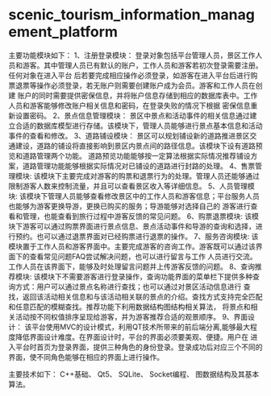 # scenic_tourism_information_management_platform
主要功能模块如下：
1、注册登录模块：
登录对象包括平台管理人员，景区工作人员和游客。其中管理人员已有默认的账户，工作人员和游客若初次登录需要注册。任何对象在进入平台
后若要完成相应操作必须登录，如游客在进入平台后进行购票退票等操作必须登录，若无账户则需要创建账户成为会员。游客和工作人员在创建
账户的同时需要提供密保信息，并将账户信息存储到相应的数据库表中。工作人员和游客能够修改账户相关信息和密码，在登录失败的情况下根据
密保信息重新设置密码。
2、景点信息管理模块：
景区中景点和活动事件的相关信息通过建立合适的数据库模型进行存储。该模块下，管理人员能够进行景点基本信息和活动事件的查看和修改。
3、道路铺设模块：
景区可以规划铺设新的道路推进景区交通建设，道路的铺设将直接影响到景区内景点间的路径信息。该模块下设有道路预览和道路管理两个功能。
道路预览功能能够按一定算法根据实际情况推荐铺设方案，道路管理功能能够根据实际情况对已铺设的道路进行封路的处理。
4、售票管理模块:
该模块下主要完成对游客的购票和退票行为的处理。管理人员还能够通过限制游客人数来控制流量，并且可以查看景区收入等详细信息。
5、人员管理模块:
该模块下管理人员能够查看修改景区中的工作人员和游客信息；平台服务人员也能够为游客更换导游，更换已购买的服务；导游能够对选择自己的
游客进行查看和管理，也能查看到旅行过程中游客反馈的常见问题。
6、购票退票模块:
该模块下游客可以通过购票界面进行景点信息、景点活动事件和导游的查询和选择，进行预约。也可以通过退票界面对已经购票进行退票的操作。
7、服务咨询模块:
该模块置于工作人员和游客界面中。主要完成游客的咨询工作。游客既可以通过该界面下的查看常见问题FAQ尝试解决问题，也可以进行留言与工作
人员进行交流。工作人员在该界面下，能够及时处理留言问题并上传游客反馈的问题。
8、查询推荐模块:
该模块下不需要游客进行登录操作，查询功能界面的菜单栏下提供多种查询方式：用户可以通过景点名称进行查找；也可以通过对景区活动信息进行
查找，返回该活动相关信息和与该活动相关联的景点的介绍。查找方式支持完全匹配和任意匹配的模糊查找。推荐功能下利用数据结构图结构相关算法，
将景点和相关活动按不同权值排序呈现给游客，并为游客推荐合适的观景顺序。
9、界面设计：
该平台使用MVC的设计模式，利用QT技术所带来的前后端分离,能够最大程度降低界面设计难度。在界面设计时，平台的界面必须要美观、便捷。用户在
进入平台时首页为登录界面，提供三种角色的身份登录。登录成功后对应三个不同的界面，使不同角色能够在相应的界面上进行操作。

主要技术如下：
C++基础、
Qt5、
SQLite、
Socket编程、
图数据结构及其基本算法。


